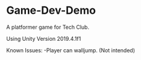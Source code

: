 # Game-Dev-Demo
A platformer game for Tech Club.

Using Unity Version 2019.4.1f1

Known Issues:
-Player can walljump. (Not intended)